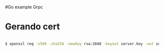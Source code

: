 #Go example Grpc



# Gerando cert

```bash

$ openssl req -x509 -sha256 -newkey rsa:2048 -keyout server.key -out server.crt -days 1024 -nod

```